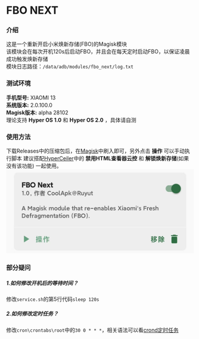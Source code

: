 # FBO NEXT
### 介绍
这是一个重新开启小米焕新存储(FBO)的Magisk模块  
该模块会在每次开机120s后启动FBO，并且会在每天定时启动FBO，以保证凌晨成功触发焕新存储  
模块日志路径：```/data/adb/modules/fbo_next/log.txt```

### 测试环境
__手机型号:__ XIAOMI 13  
__系统版本:__ 2.0.100.0  
__Magisk版本:__ alpha 28102  
理论支持 __Hyper OS 1.0__ 和 __Hyper OS 2.0__ ，具体请自测

### 使用方法
下载Releases中的压缩包后，在[Magisk](https://github.com/topjohnwu/Magisk)中刷入即可，另外点击 __操作__ 可以手动执行脚本
建议搭配[HyperCeiler](https://github.com/ReChronoRain/HyperCeiler)中的 __禁用HTML查看器云控__ 和 __解锁焕新存储__(如果没有该功能) 一起使用。
![images](imgs/demo.jpg)

### 部分疑问
##### 1.如何修改开机后的等待时间？
修改```service.sh```的第5行代码```sleep 120s```
##### 2.如何修改定时任务？
修改```cron\crontabs\root```中的```30 0 * * *```，相关语法可以看[crond定时任务](https://blog.csdn.net/qq_22172133/article/details/81263736)
